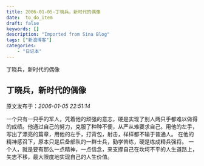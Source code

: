 ```yaml
---
title: 2006-01-05-丁晓兵，新时代的偶像
date:  to_do_item
draft: false
keywords: []
description: "Imported from Sina Blog"
tags: ["新浪博客"]
categories: 
    - "日记本"
---
```

丁晓兵，新时代的偶像
## 丁晓兵，新时代的偶像

 原文发布于：*2006-01-05 22:51:14*

一个只有一只手的军人，凭着他的顽强的意志，硬是实现了别人两只手都难以做得的成绩。他通过自己的努力，克服了种种不便，从严从难要求自己。用他的左手，写出了漂亮的篇章，用他的左手，打背包，射击，样样都不输于普通人。
在他的精神感召下，原本只是后备部队的一群士兵，勤学苦练，硬是练成精兵强将。
一个人，就是要有那么一点精神，一点信念，来支撑自己在坎坷不平的人生道路上，矢志不移，最大限度地实现自己的人生价值。


